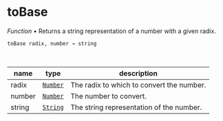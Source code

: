 # toBase

_Function_ &bull; Returns a string representation of a number with a given radix.

<pre><code>toBase radix, number &rarr; string</code></pre>
<br>

| name | type | description |
|------|------|-------------|
|radix|[`Number`][number]|The radix to which to convert the number.|
|number|[`Number`][number]|The number to convert.|
|string|[`String`][string]|The string representation of the number.|




[number]: https://developer.mozilla.org/en-US/docs/Web/JavaScript/Reference/Global_Objects/Number
[string]: https://developer.mozilla.org/en-US/docs/Web/JavaScript/Reference/Global_Objects/String